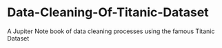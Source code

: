 # Data-Cleaning-Of-Titanic-Dataset
A Jupiter Note book  of  data cleaning processes using the famous Titanic  Dataset
